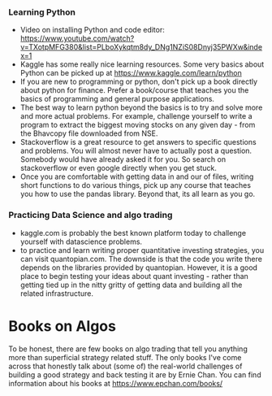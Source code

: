
### Learning Python

* Video on installing Python and code editor: https://www.youtube.com/watch?v=TXotpMFG380&list=PLboXykqtm8dy_DNg1NZiS08Dnyj35PWXw&index=1
* Kaggle has some really nice learning resources. Some very basics about Python can be picked up at https://www.kaggle.com/learn/python
* If you are new to programming or python, don't pick up a book directly about python for finance. Prefer a book/course that teaches you the basics of programming and general purpose applications. 
* The best way to learn python beyond the basics is to try and solve more and more actual problems. For example, challenge yourself to write a program to extract the biggest moving stocks on any given day - from the Bhavcopy file downloaded from NSE.
* Stackoverflow is a great resource to get answers to specific questions and problems. You will almost never have to actually post a question. Somebody would have already asked it for you. So search on stackoverflow or even google directly when you get stuck.
* Once you are comfortable with getting data in and our of files, writing short functions to do various things, pick up any course that teaches you how to use the pandas library. Beyond that, its all learn as you go.


### Practicing Data Science and algo trading

* kaggle.com is probably the best known platform today to challenge yourself with datascience problems. 
* to practice and learn writing proper quantitative investing strategies, you can visit quantopian.com. The downside is that the code you write there depends on the libraries provided by quantopian. However, it is a good place to begin testing your ideas about quant investing - rather than getting tied up in the nitty gritty of getting data and building all the related infrastructure.


# Books on Algos

To be honest, there are few books on algo trading that tell you anything more than superficial strategy related stuff. The only books I've come across that honestly talk about (some of) the real-world challenges of building a good strategy and back testing it are by Ernie Chan. You can find information about his books at https://www.epchan.com/books/


